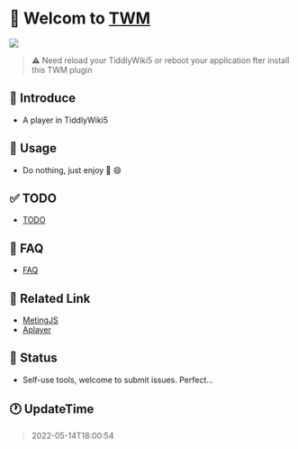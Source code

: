 # 🎉 Welcom to [TWM](https://twms.vercel.app/)

<img src="https://cdn.jsdelivr.net/gh/oeyoews/img/music-notes.png"/>

> ⚠️ Need reload your TiddlyWiki5 or reboot your application fter install this TWM plugin

## 👤 Introduce

* A player in TiddlyWiki5

## 🥭 Usage

* Do nothing, just enjoy 🎵 😄

## ✅ TODO

* [TODO](docs/TODO.md)

## 🎤 FAQ

* [FAQ](docs/FAQ.md)

## 🔗 Related Link

* [MetingJS](https://github.com/metowolf/MetingJS)
* [Aplayer](https://github.com/DIYgod/APlayer)

## 🍰 Status

* Self-use tools, welcome to submit issues. Perfect...

## 🕐 UpdateTime

> 2022-05-14T18:00:54
